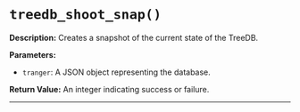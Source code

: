 # `treedb_shoot_snap()`

**Description:**
Creates a snapshot of the current state of the TreeDB.

**Parameters:**
- `tranger`: A JSON object representing the database.

**Return Value:**
An integer indicating success or failure.

---
